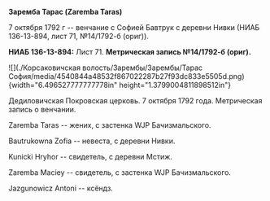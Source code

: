**Заремба Тарас (Zaremba Taras)**

7 октября 1792 г -- венчание с Софией Бавтрук с деревни Нивки (НИАБ
136-13-894, лист 71, №14/1792-б (ориг)).

**НИАБ 136-13-894:** Лист 71. **Метрическая запись №14/1792-б (ориг).**

![](./Корсаковичская волость/Зарембы/Зарембы/Тарас София/media/4540844a48532f867022287b27f93dc833e5505d.png){width="6.496527777777778in"
height="1.3799004811898512in"}

Дедиловичская Покровская церковь. 7 октября 1792 года. Метрическая
запись о венчании.

Zaremba Taras -- жених, с застенка WJP Бачизмальского.

Bautrukowna Zofia -- невеста, с деревни Нивки.

Kunicki Hryhor -- свидетель, с деревни Мстиж.

Zaremba Maciey -- свидетель, с застенка WJP Бачизмальского.

Jazgunowicz Antoni -- ксёндз.
